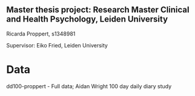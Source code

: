 ## Master thesis project: Research Master Clinical and Health Psychology, Leiden University

Ricarda Proppert, s1348981

Supervisor: Eiko Fried, Leiden University

# Data
dd100-proppert - Full data; Aidan Wright 100 day daily diary study

